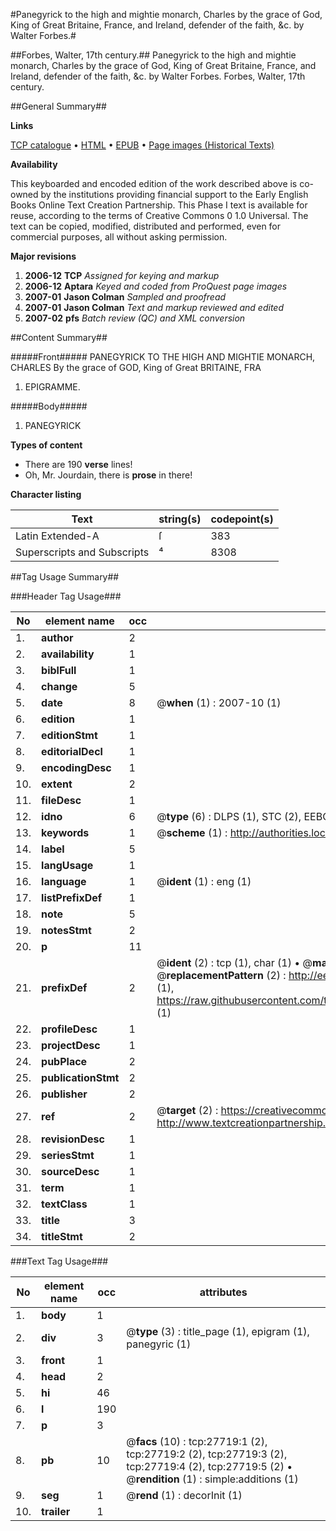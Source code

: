 #Panegyrick to the high and mightie monarch, Charles by the grace of God, King of Great Britaine, France, and Ireland, defender of the faith, &c. by Walter Forbes.#

##Forbes, Walter, 17th century.##
Panegyrick to the high and mightie monarch, Charles by the grace of God, King of Great Britaine, France, and Ireland, defender of the faith, &c. by Walter Forbes.
Forbes, Walter, 17th century.

##General Summary##

**Links**

[TCP catalogue](http://www.ota.ox.ac.uk/tcp/)  • 
[HTML](http://tei.it.ox.ac.uk/tcp/Texts-HTML/free/A01/A01044.html)  • 
[EPUB](http://tei.it.ox.ac.uk/tcp/Texts-EPUB/free/A01/A01044.epub) • 
[Page images (Historical Texts)](https://data.historicaltexts.jisc.ac.uk/view?pubId=eebo-24478633e&pageId=eebo-24478633e-27719-1)

**Availability**

This keyboarded and encoded edition of the
	       work described above is co-owned by the institutions
	       providing financial support to the Early English Books
	       Online Text Creation Partnership. This Phase I text is
	       available for reuse, according to the terms of Creative
	       Commons 0 1.0 Universal. The text can be copied,
	       modified, distributed and performed, even for
	       commercial purposes, all without asking permission.

**Major revisions**

1. __2006-12__ __TCP__ *Assigned for keying and markup*
1. __2006-12__ __Aptara__ *Keyed and coded from ProQuest page images*
1. __2007-01__ __Jason Colman__ *Sampled and proofread*
1. __2007-01__ __Jason Colman__ *Text and markup reviewed and edited*
1. __2007-02__ __pfs__ *Batch review (QC) and XML conversion*

##Content Summary##

#####Front#####
PANEGYRICK
TO THE HIGH AND MIGHTIE MONARCH,
CHARLES
By the grace of GOD, King of Great BRITAINE,
FRA
1. EPIGRAMME.

#####Body#####

1. PANEGYRICK

**Types of content**

  * There are 190 **verse** lines!
  * Oh, Mr. Jourdain, there is **prose** in there!

**Character listing**


|Text|string(s)|codepoint(s)|
|---|---|---|
|Latin Extended-A|ſ|383|
|Superscripts             and Subscripts|⁴|8308|

##Tag Usage Summary##

###Header Tag Usage###

|No|element name|occ|attributes|
|---|---|---|---|
|1.|__author__|2||
|2.|__availability__|1||
|3.|__biblFull__|1||
|4.|__change__|5||
|5.|__date__|8| @__when__ (1) : 2007-10 (1)|
|6.|__edition__|1||
|7.|__editionStmt__|1||
|8.|__editorialDecl__|1||
|9.|__encodingDesc__|1||
|10.|__extent__|2||
|11.|__fileDesc__|1||
|12.|__idno__|6| @__type__ (6) : DLPS (1), STC (2), EEBO-CITATION (1), OCLC (1), VID (1)|
|13.|__keywords__|1| @__scheme__ (1) : http://authorities.loc.gov/ (1)|
|14.|__label__|5||
|15.|__langUsage__|1||
|16.|__language__|1| @__ident__ (1) : eng (1)|
|17.|__listPrefixDef__|1||
|18.|__note__|5||
|19.|__notesStmt__|2||
|20.|__p__|11||
|21.|__prefixDef__|2| @__ident__ (2) : tcp (1), char (1)  •  @__matchPattern__ (2) : ([0-9\-]+):([0-9IVX]+) (1), (.+) (1)  •  @__replacementPattern__ (2) : http://eebo.chadwyck.com/downloadtiff?vid=$1&page=$2 (1), https://raw.githubusercontent.com/textcreationpartnership/Texts/master/tcpchars.xml#$1 (1)|
|22.|__profileDesc__|1||
|23.|__projectDesc__|1||
|24.|__pubPlace__|2||
|25.|__publicationStmt__|2||
|26.|__publisher__|2||
|27.|__ref__|2| @__target__ (2) : https://creativecommons.org/publicdomain/zero/1.0/ (1), http://www.textcreationpartnership.org/docs/. (1)|
|28.|__revisionDesc__|1||
|29.|__seriesStmt__|1||
|30.|__sourceDesc__|1||
|31.|__term__|1||
|32.|__textClass__|1||
|33.|__title__|3||
|34.|__titleStmt__|2||


###Text Tag Usage###

|No|element name|occ|attributes|
|---|---|---|---|
|1.|__body__|1||
|2.|__div__|3| @__type__ (3) : title_page (1), epigram (1), panegyric (1)|
|3.|__front__|1||
|4.|__head__|2||
|5.|__hi__|46||
|6.|__l__|190||
|7.|__p__|3||
|8.|__pb__|10| @__facs__ (10) : tcp:27719:1 (2), tcp:27719:2 (2), tcp:27719:3 (2), tcp:27719:4 (2), tcp:27719:5 (2)  •  @__rendition__ (1) : simple:additions (1)|
|9.|__seg__|1| @__rend__ (1) : decorInit (1)|
|10.|__trailer__|1||
